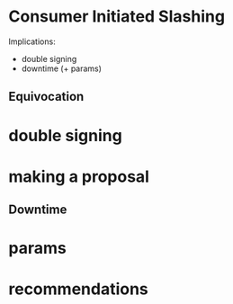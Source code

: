 # Consumer Initiated Slashing
Implications: 
- double signing
- downtime (+ params)

## Equivocation

# double signing
# making a proposal

## Downtime

# params
# recommendations

